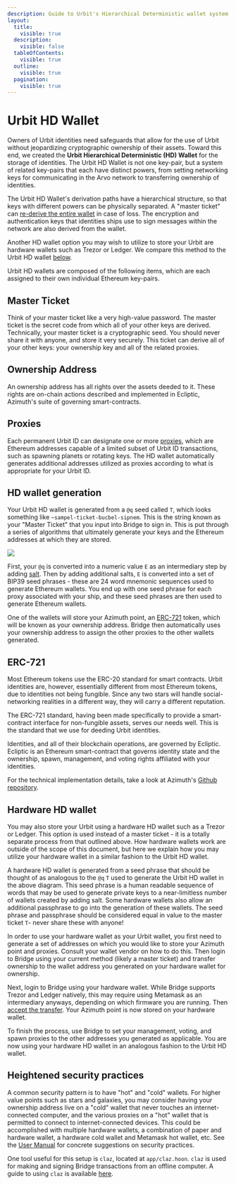 ```yaml
---
description: Guide to Urbit's Hierarchical Deterministic wallet system. Master tickets, proxy keys, wallet generation, and security best practices for Urbit ID ownership.
layout:
  title:
    visible: true
  description:
    visible: false
  tableOfContents:
    visible: true
  outline:
    visible: true
  pagination:
    visible: true
---
```



# Urbit HD Wallet

Owners of Urbit identities need safeguards that allow for the use of Urbit without jeopardizing cryptographic ownership of their assets. Toward this end, we created the **Urbit Hierarchical Deterministic (HD) Wallet** for the storage of identities. The Urbit HD Wallet is not one key-pair, but a system of related key-pairs that each have distinct powers, from setting networking keys for communicating in the Arvo network to transferring ownership of identities.

The Urbit HD Wallet's derivation paths have a hierarchical structure, so that keys with different powers can be physically separated. A "master ticket" can [re-derive the entire wallet](hd-wallet.md#hd-wallet-generation) in case of loss. The encryption and authentication keys that identities ships use to sign messages within the network are also derived from the wallet.

Another HD wallet option you may wish to utilize to store your Urbit are hardware wallets such as Trezor or Ledger. We compare this method to the Urbit HD wallet [below](hd-wallet.md#hardware-hd-wallet).

Urbit HD wallets are composed of the following items, which are each assigned to their own individual Ethereum key-pairs.

## Master Ticket <a href="#master-ticket" id="master-ticket"></a>

Think of your master ticket like a very high-value password. The master ticket is the secret code from which all of your other keys are derived. Technically, your master ticket is a cryptographic seed. You should never share it with anyone, and store it very securely. This ticket can derive all of your other keys: your ownership key and all of the related proxies.

## Ownership Address <a href="#ownership-address" id="ownership-address"></a>

An ownership address has all rights over the assets deeded to it. These rights are on-chain actions described and implemented in Ecliptic, Azimuth's suite of governing smart-contracts.

## Proxies <a href="#proxies" id="proxies"></a>

Each permanent Urbit ID can designate one or more [proxies](../user-manual/id/proxies.md), which are Ethereum addresses capable of a limited subset of Urbit ID transactions, such as spawning planets or rotating keys. The HD wallet automatically generates additional addresses utilized as proxies according to what is appropriate for your Urbit ID.

## HD wallet generation <a href="#hd-wallet-generation" id="hd-wallet-generation"></a>

Your Urbit HD wallet is generated from a `@q` seed called `T`, which looks something like `~sampel-ticket-bucbel-sipnem`. This is the string known as your "Master Ticket" that you input into Bridge to sign in. This is put through a series of algorithms that ultimately generate your keys and the Ethereum addresses at which they are stored.

![](https://media.urbit.org/fora/proposals/UP-8.jpg)

First, your `@q` is converted into a numeric value `E` as an intermediary step by adding [salt](https://en.wikipedia.org/wiki/Salt_(cryptography)). Then by adding additional salts, `E` is converted into a set of BIP39 seed phrases - these are 24 word mnemonic sequences used to generate Ethereum wallets. You end up with one seed phrase for each proxy associated with your ship, and these seed phrases are then used to generate Ethereum wallets.

One of the wallets will store your Azimuth point, an [ERC-721](hd-wallet.md#erc-721) token, which will be known as your ownership address. Bridge then automatically uses your ownership address to assign the other proxies to the other wallets generated.

## ERC-721 <a href="#erc-721" id="erc-721"></a>

Most Ethereum tokens use the ERC-20 standard for smart contracts. Urbit identities are, however, essentially different from most Ethereum tokens, due to identities not being fungible. Since any two stars will handle social-networking realities in a different way, they will carry a different reputation.

The ERC-721 standard, having been made specifically to provide a smart-contract interface for non-fungible assets, serves our needs well. This is the standard that we use for deeding Urbit identities.

Identities, and all of their blockchain operations, are governed by Ecliptic. Ecliptic is an Ethereum smart-contract that governs identity state and the ownership, spawn, management, and voting rights affiliated with your identities.

For the technical implementation details, take a look at Azimuth's [Github repository](https://github.com/urbit/azimuth).

## Hardware HD wallet <a href="#hardware-hd-wallet" id="hardware-hd-wallet"></a>

You may also store your Urbit using a hardware HD wallet such as a Trezor or Ledger. This option is used instead of a master ticket - it is a totally separate process from that outlined above. How hardware wallets work are outside of the scope of this document, but here we explain how you may utilize your hardware wallet in a similar fashion to the Urbit HD wallet.

A hardware HD wallet is generated from a seed phrase that should be thought of as analogous to the `@q` `T` used to generate the Urbit HD wallet in the above diagram. This seed phrase is a human readable sequence of words that may be used to generate private keys to a near-limitless number of wallets created by adding salt. Some hardware wallets also allow an additional passphrase to go into the generation of these wallets. The seed phrase and passphrase should be considered equal in value to the master ticket `T`- never share these with anyone!

In order to use your hardware wallet as your Urbit wallet, you first need to generate a set of addresses on which you would like to store your Azimuth point and proxies. Consult your wallet vendor on how to do this. Then login to Bridge using your current method (likely a master ticket) and transfer ownership to the wallet address you generated on your hardware wallet for ownership.

Next, login to Bridge using your hardware wallet. While Bridge supports Trezor and Ledger natively, this may require using Metamask as an intermediary anyways, depending on which firmware you are running. Then [accept the transfer](../user-manual/id/using-bridge.md#accept-your-transfer). Your Azimuth point is now stored on your hardware wallet.

To finish the process, use Bridge to set your management, voting, and spawn proxies to the other addresses you generated as applicable. You are now using your hardware HD wallet in an analogous fashion to the Urbit HD wallet.

## Heightened security practices <a href="#heightened-security-practices" id="heightened-security-practices"></a>

A common security pattern is to have "hot" and "cold" wallets. For higher value points such as stars and galaxies, you may consider having your ownership address live on a "cold" wallet that never touches an internet-connected computer, and the various proxies on a "hot" wallet that is permitted to connect to internet-connected devices. This could be accomplished with multiple hardware wallets, a combination of paper and hardware wallet, a hardware cold wallet and Metamask hot wallet, etc. See the [User Manual](../user-manual/id/hd-wallet.md) for concrete suggestions on security practices.

One tool useful for this setup is `claz`, located at `app/claz.hoon`. `claz` is used for making and signing Bridge transactions from an offline computer. A guide to using `claz` is available [here](advanced-azimuth-tools.md).
